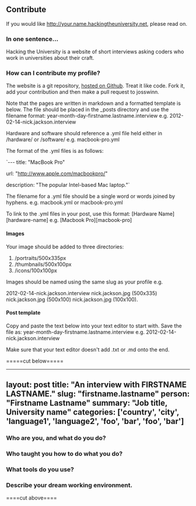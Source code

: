 ## Contribute

If you would like http://your.name.hackingtheuniversity.net, please read on.

### In one sentence...

Hacking the University is a website of short interviews asking coders who work in universities about their craft.

### How can I contribute my profile?

The website is a git repository, [hosted on Github](https://github.com/josswinn/hacktheuni). Treat it like code. Fork it, add your contribution and then make a pull request to josswinn. 

Note that the pages are written in markdown and a formatted template is below. The file should be placed in the _posts directory and use the filename format: year-month-day-firstname.lastname.interview e.g. 2012-02-14-nick.jackson.interview

Hardware and software should reference a .yml file held either in /hardware/ or /software/ e.g. macbook-pro.yml

The format of the .yml files is as follows:

`---
title: "MacBook Pro"

url: "http://www.apple.com/macbookpro/"

description: "The popular Intel-based Mac laptop."`

The filename for a .yml file should be a single word or words joined by hyphens. e.g. macbook.yml or macbook-pro.yml

To link to the .yml files in your post, use this format: [Hardware Name][hardware-name] e.g. [Macbook Pro][macbook-pro]

#### Images

Your image should be added to three directories:

1. /portraits/500x335px
2. /thumbnails/500x100px
3. /icons/100x100px

Images should be named using the same slug as your profile e.g.
 
2012-02-14-nick.jackson.interview
nick.jackson.jpg (500x335)
nick.jackson.jpg (500x100)
nick.jackson.jpg (100x100).

#### Post template

Copy and paste the text below into your text editor to start with. Save the file as: year-month-day-firstname.lastname.interview e.g. 2012-02-14-nick.jackson.interview

Make sure that your text editor doesn't add .txt or .md onto the end. 

=====cut below=====

---
layout: post
title: "An interview with FIRSTNAME LASTNAME."
slug: "firstname.lastname"
person: "Firstname Lastname"
summary: "Job title, University name"
categories: ['country', 'city', 'language1', 'language2', 'foo', 'bar', 'foo', 'bar']
---
### Who are you, and what do you do?



### Who taught you how to do what you do?



### What tools do you use?



### Describe your dream working environment.


====cut above====